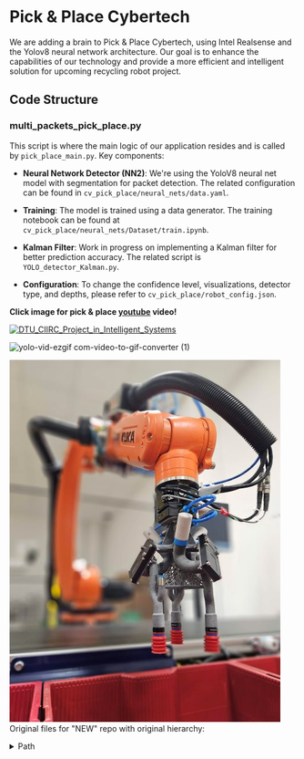 # Pick & Place Cybertech

We are adding a brain to Pick & Place Cybertech, using Intel Realsense and the Yolov8 neural network architecture. Our goal is to enhance the capabilities of our technology and provide a more efficient and intelligent solution for upcoming recycling robot project.

## Code Structure

### multi_packets_pick_place.py

This script is where the main logic of our application resides and is called by `pick_place_main.py`. Key components:

- **Neural Network Detector (NN2)**: We're using the YoloV8 neural net model with segmentation for packet detection. The related configuration can be found in `cv_pick_place/neural_nets/data.yaml`.

- **Training**: The model is trained using a data generator. The training notebook can be found at `cv_pick_place/neural_nets/Dataset/train.ipynb`.

- **Kalman Filter**: Work in progress on implementing a Kalman filter for better prediction accuracy. The related script is `YOLO_detector_Kalman.py`.

- **Configuration**: To change the confidence level, visualizations, detector type, and depths, please refer to `cv_pick_place/robot_config.json`.




**Click image for pick & place [youtube]((https://www.youtube.com/watch?v=zVX-cSrUM6I&ab_channel=Mik)) video!**

[![DTU_CIIRC_Project_in_Intelligent_Systems](https://github.com/martimik10/CIIRC_DTU_3WEEK_NEW/assets/88324559/4396926d-d59e-4208-9ca0-1096136f39f4)](https://www.youtube.com/watch?v=zVX-cSrUM6I&ab_channel=Mik)


![yolo-vid-ezgif com-video-to-gif-converter (1)](https://github.com/martimik10/CIIRC_DTU_3WEEK_NEW/assets/88324559/ba49af6b-88ca-482a-84b1-5e120c80799b)



[![Youtube video pick place](20240110_172051.jpg)](https://www.youtube.com/watch?v=zVX-cSrUM6I&ab_channel=Mik)
Original files for "NEW" repo with original hierarchy:
<details>
  <summary>Path</summary>

  ```
  D:.  
│   .gitignore  
│   requirements.txt  
│   rob_env_dependencies.ipynb  
│  
├───cv_pick_place  
│   │   cv_pick_place_main.py  
│   │   extrinsic_calibration.py  
│   │   extrinsic_test.py  
│   │   mult_packets_pick_place.py  
│   │  
│   ├───config  
│   │       conveyor_points.json  
│   │       D435_camera_config.json  
│   │       D435_camera_config_defaults.json  
│   │       robot_config.json  
│   │       robot_positions.json  
│   │  
│   └───robot_cell  
│       │   graphics_functions.py  
│       │  
│       ├───control  
│       │   │   control_state_machine.py  
│       │   │   robot_communication.py  
│       │   │   robot_control.py  
│       │   │   __init__.py  
│       │   │  
│       │   └───__pycache__  
│       │           control_state_machine.cpython-39.pyc  
│       │           fake_robot_control.cpython-39.pyc  
│       │           pick_place_demos.cpython-39.pyc  
│       │           robot_communication.cpython-39.pyc  
│       │           robot_control.cpython-39.pyc  
│       │           __init__.cpython-39.pyc  
│       │  
│       ├───detection  
│       │   │   apriltag_detection.py  
│       │   │   market_items_detector.py  
│       │   │   packet_detector.py  
│       │   │   realsense_depth.py  
│       │   │   threshold_detector.py  
│       │   │   __init__.py  
│       │   │  
│       │   └───__pycache__  
│       │           apriltag_detection.cpython-39.pyc  
│       │           packet_detector.cpython-39.pyc  
│       │           realsense_depth.cpython-39.pyc  
│       │           threshold_detector.cpython-39.pyc  
│       │           __init__.cpython-39.pyc  
│       │  
│       └───packet  
│           │   centroidtracker.py  
│           │   grip_position_estimation.py  
│           │   item_tracker.py  
│           │   packettracker.py  
│           │   packet_object.py  
│           │   point_cloud_viz.py  
│           │   __init__.py  
│           │  
│           └───__pycache__  
│                   centroidtracker.cpython-39.pyc  
│                   grip_position_estimation.cpython-39.pyc  
│                   item_object.cpython-39.pyc  
│                   item_tracker.cpython-39.pyc  
│                   packettracker.cpython-39.pyc  
│                   packet_object.cpython-39.pyc  
│                   point_cloud_viz.cpython-39.pyc  
│                   __init__.cpython-39.pyc  
│  
├───PLC_Prog  
│       KUKA Cybertech R1 17-6-2021_V17.ap17  
│  
└───Scripts  
        camera_playback.py  
        camera_record.py  
        compressed_recording_playback.py  
        packet_auto_label.py  
        pick_place_control.py  
        realsense_depth.py  
        realsense_speed_test.py  
        recording_compress.py  
        robot_camera_pose.json  
        Robot_Camera_pose.py  
  ```
</details>




